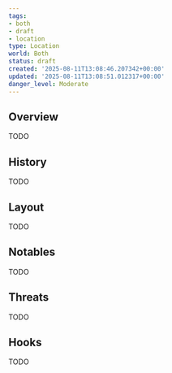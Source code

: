 ```yaml
---
tags:
- both
- draft
- location
type: Location
world: Both
status: draft
created: '2025-08-11T13:08:46.207342+00:00'
updated: '2025-08-11T13:08:51.012317+00:00'
danger_level: Moderate
---
```



## Overview

TODO
## History

TODO
## Layout

TODO
## Notables

TODO
## Threats

TODO
## Hooks

TODO
